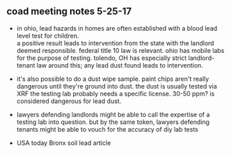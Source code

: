 ## coad meeting notes 5-25-17

* in ohio, lead hazards in homes are often established with a blood lead level test for children.  
a positive result leads to intervention from the state with the landlord deemed responsible.  federal title 10 law is relevant.  ohio has mobile labs for the purpose of testing.
tolendo, OH has especially strict landlord-tenant law around this; any lead dust found leads to intervention.

* it's also possible to do a dust wipe sample.  paint chips aren't really dangerous until they're ground into dust.  the dust is usually tested via XRF
the testing lab probably needs a specific license. 30-50 ppm? is considered dangerous for lead dust.

* lawyers defending landlords might be able to call the expertise of a testing lab into question.  but by the same token, lawyers defending tenants might be able to vouch for the accuracy of diy lab tests

* USA today Bronx soil lead article
